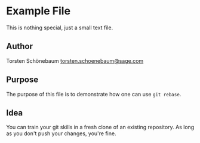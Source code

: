 # Example File

This is nothing special, just a small text file.

## Author

Torsten Schönebaum <torsten.schoenebaum@sage.com>

## Purpose

The purpose of this file is to demonstrate how one can use `git rebase`.

## Idea

You can train your git skills in a fresh clone of an existing repository. As long as you don't push your changes, you're fine.

